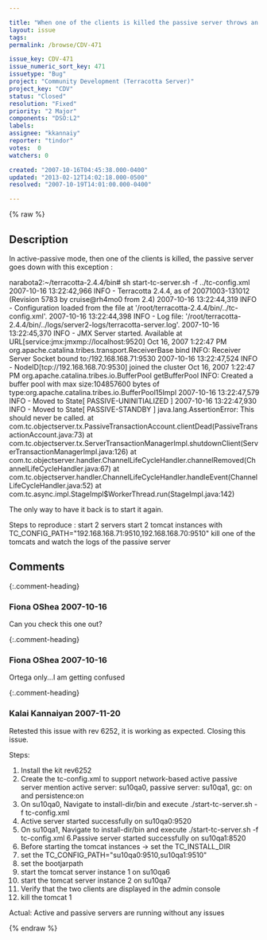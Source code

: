 ```yaml
---

title: "When one of the clients is killed the passive server throws an AssertionError and goes down"
layout: issue
tags: 
permalink: /browse/CDV-471

issue_key: CDV-471
issue_numeric_sort_key: 471
issuetype: "Bug"
project: "Community Development (Terracotta Server)"
project_key: "CDV"
status: "Closed"
resolution: "Fixed"
priority: "2 Major"
components: "DSO:L2"
labels: 
assignee: "kkannaiy"
reporter: "tindor"
votes:  0
watchers: 0

created: "2007-10-16T04:45:38.000-0400"
updated: "2013-02-12T14:02:18.000-0500"
resolved: "2007-10-19T14:01:00.000-0400"

---
```




{% raw %}



## Description

<div markdown="1" class="description">

In active-passive mode, then one of the clients is killed, the passive server goes down with this exception :

narabota2:~/terracotta-2.4.4/bin# sh start-tc-server.sh -f ../tc-config.xml
2007-10-16 13:22:42,966 INFO - Terracotta 2.4.4, as of 20071003-131012 (Revision 5783 by cruise@rh4mo0 from 2.4)
2007-10-16 13:22:44,319 INFO - Configuration loaded from the file at '/root/terracotta-2.4.4/bin/../tc-config.xml'.
2007-10-16 13:22:44,398 INFO - Log file: '/root/terracotta-2.4.4/bin/../logs/server2-logs/terracotta-server.log'.
2007-10-16 13:22:45,370 INFO - JMX Server started. Available at URL[service:jmx:jmxmp://localhost:9520]
Oct 16, 2007 1:22:47 PM org.apache.catalina.tribes.transport.ReceiverBase bind
INFO: Receiver Server Socket bound to:/192.168.168.71:9530
2007-10-16 13:22:47,524 INFO - NodeID[tcp://192.168.168.70:9530] joined the cluster
Oct 16, 2007 1:22:47 PM org.apache.catalina.tribes.io.BufferPool getBufferPool
INFO: Created a buffer pool with max size:104857600 bytes of type:org.apache.catalina.tribes.io.BufferPool15Impl
2007-10-16 13:22:47,579 INFO - Moved to State[ PASSIVE-UNINITIALIZED ]
2007-10-16 13:22:47,930 INFO - Moved to State[ PASSIVE-STANDBY ]
java.lang.AssertionError: This should never be called.
        at com.tc.objectserver.tx.PassiveTransactionAccount.clientDead(PassiveTransactionAccount.java:73)
        at com.tc.objectserver.tx.ServerTransactionManagerImpl.shutdownClient(ServerTransactionManagerImpl.java:126)
        at com.tc.objectserver.handler.ChannelLifeCycleHandler.channelRemoved(ChannelLifeCycleHandler.java:67)
        at com.tc.objectserver.handler.ChannelLifeCycleHandler.handleEvent(ChannelLifeCycleHandler.java:52)
        at com.tc.async.impl.StageImpl$WorkerThread.run(StageImpl.java:142)

The only way to have it back is to start it again.

Steps to reproduce :
start 2 servers
start 2 tomcat instances with TC\_CONFIG\_PATH="192.168.168.71:9510,192.168.168.70:9510"
kill one of the tomcats and watch the logs of the passive server 


</div>

## Comments


{:.comment-heading}
### **Fiona OShea** <span class="date">2007-10-16</span>

<div markdown="1" class="comment">

Can you check this one out?

</div>


{:.comment-heading}
### **Fiona OShea** <span class="date">2007-10-16</span>

<div markdown="1" class="comment">

Ortega only...I am getting confused

</div>


{:.comment-heading}
### **Kalai Kannaiyan** <span class="date">2007-11-20</span>

<div markdown="1" class="comment">

Retested this issue with rev 6252, it is working as expected. Closing this issue.

Steps:
1. Install the kit rev6252
2. Create the tc-config.xml to support network-based active passive server
mention active server: su10qa0, passive server: su10qa1, gc: on and persistence:on 
3. On su10qa0, Navigate to install-dir/bin and execute ./start-tc-server.sh -f tc-config.xml
4. Active server started successfully on su10qa0:9520
5. On su10qa1, Navigate to install-dir/bin and execute ./start-tc-server.sh -f tc-config.xml
6.Passive server started successfully on su10qa1:8520
7. Before starting the tomcat instances -> set the TC\_INSTALL\_DIR
8. set the TC\_CONFIG\_PATH="su10qa0:9510,su10qa1:9510"
9. set the bootjarpath
10. start the tomcat server instance 1 on su10qa6
11. start the tomcat server instance 2 on su10qa7
12. Verify that the two clients are displayed in the admin console
13. kill the tomcat 1

Actual: Active and passive servers are running without any issues





</div>



{% endraw %}
